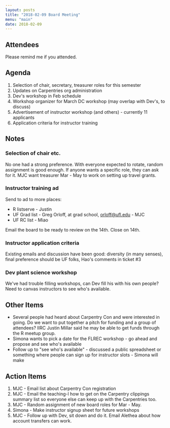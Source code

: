 ```yaml
---
layout: posts
title: "2018-02-09 Board Meeting"
menu: "main"
date: 2018-02-09
---
```


## Attendees

Please remind me if you attended.

## Agenda

1. Selection of chair, secretary, treasurer roles for this semester
2. Updates on Carpentries org administration
3. Dev's workshop in Feb schedule
4. Workshop organizer for March DC workshop (may overlap with Dev's, to discuss)
5. Advertisement of instructor workshop (and others) - currently 11 applicants
6. Application criteria for instructor training

## Notes

### Selection of chair etc.

No one had a strong preference. With everyone expected to rotate, random assignment is good enough. If anyone wants a specific role, they can ask for it. MJC want treasurer Mar - May to work on setting up travel grants.

### Instructor training ad

Send to ad to more places:

* R listserve - Justin
* UF Grad list - Greg Orloff, at grad school, orloff@ufl.edu - MJC
* UF RC list - Miao

Email the board to be ready to review on the 14th. Close on 14th.

### Instructor application criteria

Existing emails and discussion have been good: diversity (in many senses), final preference should be UF folks, Hao's comments in ticket #3

### Dev plant science workshop

We've had trouble filling workshops, can Dev fill his with his own people? Need to canvas instructors to see who's available.

## Other Items

* Several people had heard about Carpentry Con and were interested in going. Do we want to put together a pitch for funding and a group of attendees? IIRC Justin Millar said he may be able to get funds through the R meetup group.
* Simona wants to pick a date for the FLREC workshop - go ahead and propose and see who's available
* Follow up to "see who's available" - discussed a public spreadsheet or something where people can sign up for instructor slots - Simona will make

## Action Items

1. MJC - Email list about Carpentry Con registration
1. MJC - Email the teaching-l how to get on the Carpentry clippings summary list so everyone else can keep up with the Carpentries too.
1. MJC - Random assignment of new board roles for Mar - May.
1. Simona - Make instructor signup sheet for future workshops
1. MJC - Follow up with Dev, sit down and do it. Email Alethea about how account transfers can work.

